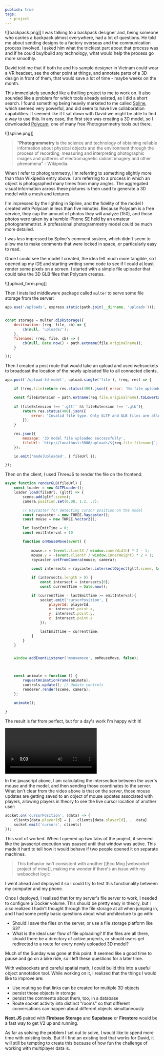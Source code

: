 ```yaml
---
publish: true
tags:
  - project
---
```

![[backpack.png]]
I was talking to a backpack designer and, being someone who carries a backpack almost everywhere, had a lot of questions. He told me about sending designs to a factory overseas and the communication process involved. I asked him what the trickiest part about that process was and if he could buy/build any technology, what would help the process go more smoothly.

David told me that if both he and his sample designer in Vietnam could wear a VR headset, see the other point at things, and annotate parts of a 3D design in front of them, that would save a lot of time - maybe weeks on the month.

This immediately sounded like a thrilling project to me to work on. It also sounded like a problem for which tools already existed, so I did a short search. I found something being heavily marketed to me called [Spline](https://spline.design/), which seemed very powerful, and did seem to have live collaboration capabilities. It seemed like if I sat down with David we might be able to find a way to use this. In any case, the first step was creating a 3D model, so I downloaded [Polycam](https://poly.cam/), one of many free Photogrammetry tools out there.

![[spline.png]]

> "**Photogrammetry** is the science and technology of obtaining reliable information about physical objects and the environment through the process of recording, measuring and interpreting photographic images and patterns of electromagnetic radiant imagery and other phenomena" - Wikipedia.

When I refer to photogrammetry, I'm referring to something slightly more than than Wikipedia entry above. I am referring to a process in which an object is photographed many times from many angles. The aggregated visual information across these pictures is then used to generate a 3D model with a mesh and textures.

I'm impressed by the lighting in Spline, and the fidelity of the model I created with Polycam in less than five minutes. Because Polycam is a free service, they cap the amount of photos they will analyze (150), and those photos were taken by a humble iPhone SE held by an amateur photogrammetrist. A professional photogrammetry model could be much more detailed.

I was *less* impressed by Spline's comment system, which didn't seem to allow me to make comments that were locked in space, or particularly easy to read.

Once I could see the model I created, the idea felt much more tangible, so I opened up my IDE and starting writing some code to see if I could at least render some pixels on a screen. I started with a simple file uploader that could take the 3D GLB files that Polycam creates.

![[upload_form.png]]

Then I installed middleware package called `multer` to serve some file storage from the server:

```javascript
app.use('/uploads', express.static(path.join(__dirname, 'uploads')));


const storage = multer.diskStorage({
	destination: (req, file, cb) => {
		cb(null, 'uploads/');
	},
	filename: (req, file, cb) => {
		cb(null, Date.now() + path.extname(file.originalname));
	}

});
```

Then I created a post route that would take an upload and used websockets to broadcast the location of the newly uploaded file to all connected clients.

```javascript
app.post('/upload-3d-model', upload.single('file'), (req, res) => {

	if (!req.file)return res.status(400).json({ error: 'No file uploaded' });

	const fileExtension = path.extname(req.file.originalname).toLowerCase();
	
	if (fileExtension !== '.gltf' && fileExtension !== '.glb'){
		return res.status(400).json({
			error: 'Invalid file type. Only GLTF and GLB files are allowed.'
		});
	}
	
	res.json({
		message: '3D model file uploaded successfully',
		fileUrl: `http://localhost:3000/uploads/${req.file.filename}`;
	});

	io.emit('modelUploaded', { fileUrl });

});
```

Then on the client, I used ThreeJS to render the file on the frontend:

```javascript
async function renderGLB(fileUrl) {
	const loader = new GLTFLoader();
	loader.load(fileUrl, (gltf) => {
		scene.add(gltf.scene);
		camera.position.set(0.08, 1.2, .7);

		// Raycaster for detecting cursor position on the model
		const raycaster = new THREE.Raycaster();
		const mouse = new THREE.Vector2();

		let lastEmitTime = 0;
		const emitInterval = 10

		function onMouseMove(event) {
		
			mouse.x = (event.clientX / window.innerWidth) * 2 - 1;
			mouse.y = -(event.clientY / window.innerHeight) * 2 + 1;
			raycaster.setFromCamera(mouse, camera);
		
			const intersects = raycaster.intersectObject(gltf.scene, true);

			if (intersects.length > 0) {
				const intersect = intersects[0];
				const currentTime = Date.now();

			if (currentTime - lastEmitTime >= emitInterval){
				socket.emit('cursorPosition', {
					playerId: playerId,
					x: intersect.point.x,
					y: intersect.point.y,
					z: intersect.point.z
				});

				lastEmitTime = currentTime;
			}
		}
	}


	window.addEventListener('mousemove', onMouseMove, false);

  

	const animate = function () {
		requestAnimationFrame(animate);
		controls.update(); // Update controls
		renderer.render(scene, camera);
	};
	
	animate();

}
```

The result is far from perfect, but for a day's work I'm happy with it!

<div class="video-container"> <video controls> <source src="https://thornberry-garden.s3.us-east-2.amazonaws.com/backpack.mov" type="video/mp4"> Your browser does not support the video tag. </video> </div>

In the javascript above, I am calculating the intersection between the user's mouse and the model, and then sending those coordinates to the server. What isn't clear from the video above is that on the server, those mouse updates are getting saved to an object of mouse updates associated with players, allowing players in theory to see the live cursor location of another user:

```javascript
socket.on('cursorPosition', (data) => {
	clients[data.playerId] = {...clients[data.playerId], ...data}
	socket.emit('cursors', clients)
});
```

This sort of worked. When I opened up two tabs of the project, it seemed like the javascript execution was paused until that window was active. This made it hard to tell how it would behave if two people opened it on separate machines.

> This behavior isn't consistent with another [[Eco Mog |websocket project of mine]], making me wonder if there's an issue with my websocket logic

I went ahead and deployed it so I could try to test this functionality between my computer and my phone.

Once I deployed, I realized that for my server's file server to work, I needed to configure a Docker volume. This should be pretty easy in theory, but I also realized I hadn't thought through the file storage at all when jumping in, and I had some pretty basic questions about what architecture to go with:
- Should I save the files on the server, or use a file storage platform like S3?
- What is the ideal user flow of file uploading? If the files are all there, should there be a directory of active projects, or should users get redirected to a route for every newly uploaded 3D model?

Much of the Sunday was gone at this point. It seemed like a good time to pause and go on a bike ride, so I left these questions for a later time.

With websockets and careful spatial math, I could build this into a useful object annotation tool. While working on it, I realized that the things I would like to improve are:

- Use routing so that links can be created for multiple 3D objects
- persist those objects in storage
- persist the comments about them, too, in a database
- Route socket activity into distinct "rooms" so that different conversations can happen about different objects simultaneously

**Next.JS** paired with **Firebase Storage** and **Supabase** or **Firestore** would be a fast way to get V2 up and running.

As far as solving the problem I set out to solve, I would like to spend more time with existing tools. But if I find an existing tool that works for David, it will still be tempting to create this because of how fun the challenge of working with multiplayer data is.